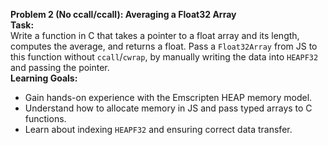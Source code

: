 **Problem 2 (No ccall/ccall): Averaging a Float32 Array**  
**Task:**  
Write a function in C that takes a pointer to a float array and its length, computes the average, and returns a float. Pass a `Float32Array` from JS to this function without `ccall`/`cwrap`, by manually writing the data into `HEAPF32` and passing the pointer.  
**Learning Goals:**  
- Gain hands-on experience with the Emscripten HEAP memory model.  
- Understand how to allocate memory in JS and pass typed arrays to C functions.  
- Learn about indexing `HEAPF32` and ensuring correct data transfer.
